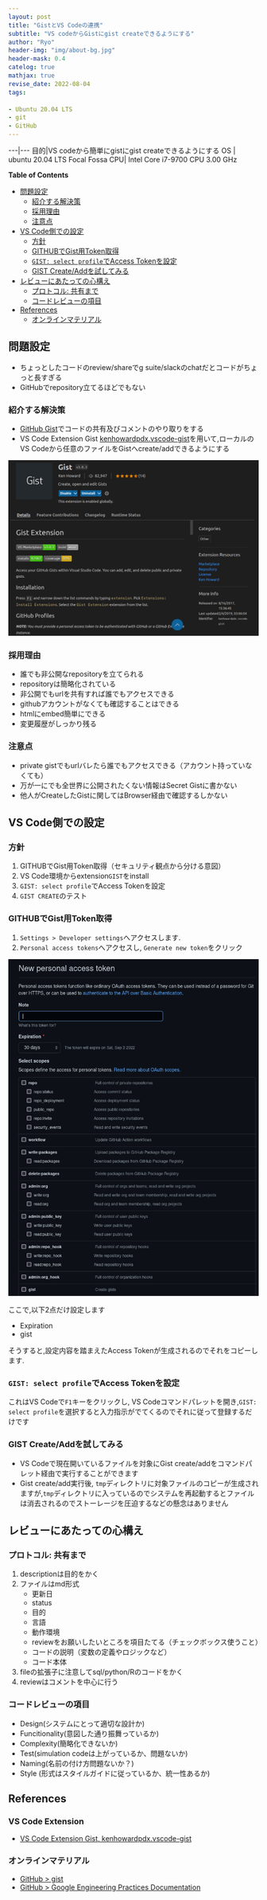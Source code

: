 ```yaml
---
layout: post
title: "GistとVS Codeの連携"
subtitle: "VS codeからGistにgist createできるようにする"
author: "Ryo"
header-img: "img/about-bg.jpg"
header-mask: 0.4
catelog: true
mathjax: true
revise_date: 2022-08-04
tags:

- Ubuntu 20.04 LTS
- git
- GitHub
---
```




---|---
目的|VS codeから簡単にgistにgist createできるようにする
OS |	ubuntu 20.04 LTS Focal Fossa
CPU| 	Intel Core i7-9700 CPU 3.00 GHz

**Table of Contents**
<!-- START doctoc generated TOC please keep comment here to allow auto update -->
<!-- DON'T EDIT THIS SECTION, INSTEAD RE-RUN doctoc TO UPDATE -->

- [問題設定](#%E5%95%8F%E9%A1%8C%E8%A8%AD%E5%AE%9A)
  - [紹介する解決策](#%E7%B4%B9%E4%BB%8B%E3%81%99%E3%82%8B%E8%A7%A3%E6%B1%BA%E7%AD%96)
  - [採用理由](#%E6%8E%A1%E7%94%A8%E7%90%86%E7%94%B1)
  - [注意点](#%E6%B3%A8%E6%84%8F%E7%82%B9)
- [VS Code側での設定](#vs-code%E5%81%B4%E3%81%A7%E3%81%AE%E8%A8%AD%E5%AE%9A)
  - [方針](#%E6%96%B9%E9%87%9D)
  - [GITHUBでGist用Token取得](#github%E3%81%A7gist%E7%94%A8token%E5%8F%96%E5%BE%97)
  - [`GIST: select profile`でAccess Tokenを設定](#gist-select-profile%E3%81%A7access-token%E3%82%92%E8%A8%AD%E5%AE%9A)
  - [GIST Create/Addを試してみる](#gist-createadd%E3%82%92%E8%A9%A6%E3%81%97%E3%81%A6%E3%81%BF%E3%82%8B)
- [レビューにあたっての心構え](#%E3%83%AC%E3%83%93%E3%83%A5%E3%83%BC%E3%81%AB%E3%81%82%E3%81%9F%E3%81%A3%E3%81%A6%E3%81%AE%E5%BF%83%E6%A7%8B%E3%81%88)
  - [プロトコル: 共有まで](#%E3%83%97%E3%83%AD%E3%83%88%E3%82%B3%E3%83%AB-%E5%85%B1%E6%9C%89%E3%81%BE%E3%81%A7)
  - [コードレビューの項目](#%E3%82%B3%E3%83%BC%E3%83%89%E3%83%AC%E3%83%93%E3%83%A5%E3%83%BC%E3%81%AE%E9%A0%85%E7%9B%AE)
- [References](#references)
  - [オンラインマテリアル](#%E3%82%AA%E3%83%B3%E3%83%A9%E3%82%A4%E3%83%B3%E3%83%9E%E3%83%86%E3%83%AA%E3%82%A2%E3%83%AB)

<!-- END doctoc generated TOC please keep comment here to allow auto update -->

## 問題設定

- ちょっとしたコードのreview/shareでg suite/slackのchatだとコードがちょっと長すぎる
- GitHubでrepository立てるほどでもない

### 紹介する解決策

- [GitHub Gist](https://gist.github.com/)でコードの共有及びコメントのやり取りをする
- VS Code Extension Gist [kenhowardpdx.vscode-gist](https://marketplace.visualstudio.com/items?itemName=kenhowardpdx.vscode-gist#review-details)を用いて,ローカルのVS Codeから任意のファイルをGistへcreate/addできるようにする

<img src = "https://github.com/ryonakimageserver/omorikaizuka/blob/master/git/Git_workflow_Introduction/20210501-Gist-VSCode-Extension.png?raw=true">

### 採用理由

- 誰でも非公開なrepositoryを立てられる
- repositoryは簡略化されている
- 非公開でもurlを共有すれば誰でもアクセスできる
- githubアカウントがなくても確認することはできる
- htmlにembed簡単にできる
- 変更履歴がしっかり残る

### 注意点

- private gistでもurlバレたら誰でもアクセスできる（アカウント持っていなくても）
- 万が一にでも全世界に公開されたくない情報はSecret Gistに書かない
- 他人がCreateしたGistに関してはBrowser経由で確認するしかない


## VS Code側での設定
### 方針

1. GITHUBでGist用Token取得（セキュリティ観点から分ける意図）
2. VS Code環境からextension`GIST`をinstall
3. `GIST: select profile`でAccess Tokenを設定
4. `GIST CREATE`のテスト

### GITHUBでGist用Token取得

1. `Settings > Developer settings`へアクセスします.
2. `Personal access tokens`へアクセスし, `Generate new token`をクリック

<img src="https://github.com/ryonakimageserver/omorikaizuka/blob/master/git/Git_workflow_Introduction/20210501-VSCode-Gist-AccessToken.png?raw=true">

ここで,以下2点だけ設定します

- Expiration
- gist

そうすると,設定内容を踏まえたAccess Tokenが生成されるのでそれをコピーします.

### `GIST: select profile`でAccess Tokenを設定

これはVS Codeで`F1`キーをクリックし, VS Codeコマンドパレットを開き,`GIST: select profile`を選択すると入力指示がでてくるのでそれに従って登録するだけです

### GIST Create/Addを試してみる

- VS Codeで現在開いているファイルを対象にGist create/addをコマンドパレット経由で実行することができます
- Gist create/add実行後, `tmp`ディレクトリに対象ファイルのコピーが生成されますが,`tmp`ディレクトリに入っているのでシステムを再起動するとファイルは消去されるのでストーレージを圧迫するなどの懸念はありません

## レビューにあたっての心構え
### プロトコル: 共有まで
1. descriptionは目的をかく
2. ファイルはmd形式
   - 更新日
   - status
   - 目的
   - 言語
   - 動作環境
   - reviewをお願いしたいところを項目たてる（チェックボックス使うこと）
   - コードの説明（変数の定義やロジックなど）
   - コード本体
3. fileの拡張子に注意してsql/python/Rのコードをかく
4. reviewはコメントを中心に行う

### コードレビューの項目

- Design(システムにとって適切な設計か)
- Funcitionality(意図した通り振舞っているか)
- Complexity(簡略化できないか)
- Test(simulation codeは上がっているか、問題ないか)
- Naming(名前の付け方問題ないか？)
- Style (形式はスタイルガイドに従っているか、統一性あるか)

## References
### VS Code Extension

- [VS Code Extension Gist, kenhowardpdx.vscode-gist](https://marketplace.visualstudio.com/items?itemName=kenhowardpdx.vscode-gist#review-details)

### オンラインマテリアル

- [GitHub > gist](https://gist.github.com/)
- [GitHub > Google Engineering Practices Documentation](https://github.com/google/eng-practices)